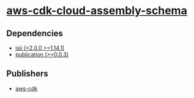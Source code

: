 # [aws-cdk-cloud-assembly-schema](https://pypi.org/project/aws-cdk-cloud-assembly-schema)

## Dependencies
- [jsii (<2.0.0,>=1.14.1)](packages/j/jsii.md)
- [publication (>=0.0.3)](packages/p/publication.md)



## Publishers
- [aws-cdk](https://pypi.org/user/aws-cdk)

